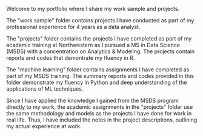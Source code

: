 Welcome to my portfolio where I share my work sample and projects.

The "work sample" folder contains projects I have conducted as part of my professional experience for 4 years as a data analyst. 

The "projects" folder contains the projects I have completed as part of my academic training at Northwestern as I pursued a MS in Data Science (MSDS) with a concentration on Analytics & Modeling. The projects contain reports and codes that demontrate my fluency in R.

The "machine learning" folder contains assignments I have completed as part of my MSDS training. The summary reports and codes provided in this folder demonstrate my fluency in Python and deep understanding of the applications of ML techniques. 

Since I have applied the knowledge I gained from the MSDS program directly to my work, the academic assignments in the "projects" folder use the same methodology and models as the projects I have done for work in real life. Thus, I have included the notes in the project descriptions, outlining my actual experience at work.
